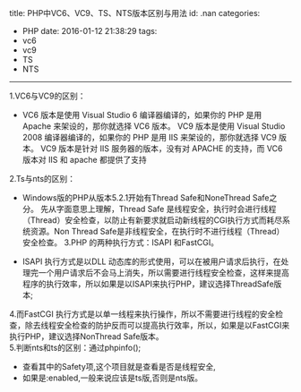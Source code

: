 title: PHP中VC6、VC9、TS、NTS版本区别与用法
id: .nan
categories:
  - PHP
date: 2016-01-12 21:38:29
tags: 
   - vc6
   - vc9
   - TS
   - NTS
---
1.VC6与VC9的区别：
+ VC6 版本是使用 Visual Studio 6 编译器编译的，如果你的 PHP 是用 Apache 来架设的，那你就选择 VC6 版本。  VC9 版本是使用 Visual Studio 2008 编译器编译的，如果你的 PHP 是用 IIS 来架设的，那你就选择 VC9 版本。  VC9 版本是针对 IIS 服务器的版本，没有对 APACHE 的支持，而 VC6 版本对 IIS 和 apache 都提供了支持 

2.Ts与nts的区别：
+ Windows版的PHP从版本5.2.1开始有Thread Safe和NoneThread Safe之分。
先从字面意思上理解，Thread Safe 是线程安全，执行时会进行线程（Thread）安全检查，以防止有新要求就启动新线程的CGI执行方式而耗尽系统资源。Non Thread Safe是非线程安全，在执行时不进行线程（Thread）安全检查。
3.PHP 的两种执行方式：ISAPI 和FastCGI。

+ ISAPI 执行方式是以DLL 动态库的形式使用，可以在被用户请求后执行，在处理完一个用户请求后不会马上消失，所以需要进行线程安全检查，这样来提高程序的执行效率，所以如果是以ISAPI来执行PHP，建议选择ThreadSafe版本;

4.而FastCGI 执行方式是以单一线程来执行操作，所以不需要进行线程的安全检查，除去线程安全检查的防护反而可以提高执行效率，所以，如果是以FastCGI来执行PHP，建议选择NonThread Safe版本。  
5.判断nts和ts的区别：通过phpinfo(); 
+ 查看其中的Safety项,这个项目就是查看是否是线程安全,
+ 如果是:enabled,一般来说应该是ts版,否则是nts版。
